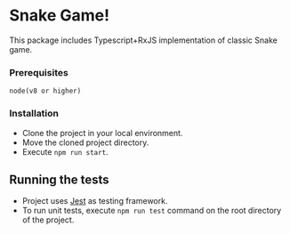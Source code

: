 # Snake Game!

This package includes Typescript+RxJS implementation of classic Snake game. 

### Prerequisites
```
node(v8 or higher)
```

### Installation

* Clone the project in your local environment.
* Move the cloned project directory.
* Execute ``npm run start``. 

## Running the tests

* Project uses [Jest](https://www.npmjs.com/package/jest) as testing framework.
* To run unit tests, execute `npm run test` command on the root directory of the project.
